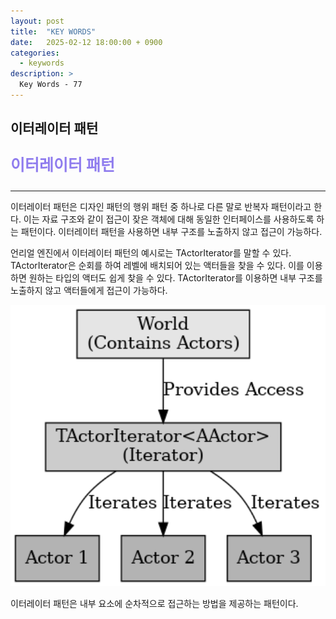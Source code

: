 ```yaml
---
layout: post
title:  "KEY WORDS"
date:   2025-02-12 18:00:00 + 0900
categories:
  - keywords
description: >
  Key Words - 77
---
```

## ​이터레이터 패턴

<p style = "color:#8f7cee; font-size:25px; font-weight:bold">
​이터레이터 패턴
</p>

---

​이터레이터 패턴은 디자인 패턴의 행위 패턴 중 하나로 다른 말로 반복자 패턴이라고 한다. 이는 자료 구조와 같이 접근이 잦은 객체에 대해 동일한 인터페이스를 사용하도록 하는 패턴이다. 이터레이터 패턴을 사용하면 내부 구조를 노출하지 않고 접근이 가능하다.

언리얼 엔진에서 이터레이터 패턴의 예시로는 TActorIterator를 말할 수 있다. TActorIterator은 순회를 하여 레벨에 배치되어 있는 액터들을 찾을 수 있다. 이를 이용하면 원하는 타입의 액터도 쉽게 찾을 수 있다. TActorIterator를 이용하면 내부 구조를 노출하지 않고 액터들에게 접근이 가능하다.

<img src = "../../assets/img/keywords/IMG_k78_1.png" width = "1800" height = "450">

<br/>

이터레이터 패턴은 내부 요소에 순차적으로 접근하는 방법을 제공하는 패턴이다.